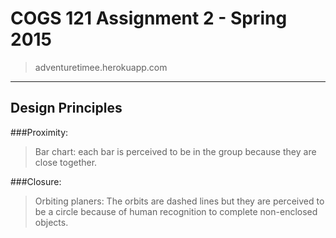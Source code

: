 COGS 121 Assignment 2 - Spring 2015
===========

> adventuretimee.herokuapp.com

----

## Design Principles

###Proximity: 
>Bar chart: each bar is perceived to be in the group because they are close together.

###Closure: 
>Orbiting planers: The orbits are dashed lines but they are perceived to be a circle because of human recognition to complete non-enclosed objects.